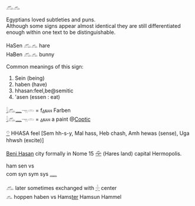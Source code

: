 𓃹𓃺  
  
Egyptians loved subtleties and puns.  
Although some signs appear almost identical they are still differentiated enough within one text to be distinguishable.  
  
HaSen 𓃹𓃺 hare  
HaBen 𓃹𓃺 bunny  
  
  
  
Common meanings of this sign:  
1) Sein (being)  
2) haben (have)  
3) hhasan:feel,be@semitic  
4) 'asen (essen : eat)  
  
[𓇋](𓇋)𓃹[𓈖](𓈖)𓁸𓏛 = f[ⲁ](ⲁ)ⲃⲁⲛ Farben   
[𓇋](𓇋)𓃹[𓈖](𓈖)𓁸𓏛 = [ⲁ](ⲁ)ⲃⲁⲛ a paint @[Coptic](https://en.wikipedia.org/wiki/Copts)  
  
[𓄣](𓄣) HHASA feel [Sem hh-s-y, Mal hass, Heb chash, Amh hewas (sense), Uga hhwsh (excite)]  
  
[Beni Hasan](https://en.wikipedia.org/wiki/Beni_Hasan) city formally in Nome 15 𓉆 (Hares land) capital Hermopolis.  
  
ham sen vs   
com syn sym sys [𓊃](𓊃)   
  
𓃹 later sometimes exchanged with [𓏶](𓏶) center  
𓃺 hoppen haben vs Hams[ter](𓄛) Hamsun Hammel   
  
